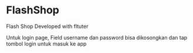 # FlashShop
Flash Shop Developed with fltuter

Untuk login page, Field username dan password bisa dikosongkan dan tap tombol login untuk masuk ke app
